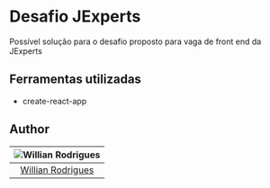 # Desafio JExperts

Possível solução para o desafio proposto para vaga de front end da JExperts 

## Ferramentas utilizadas

- create-react-app

## Author

| ![Willian Rodrigues](https://avatars1.githubusercontent.com/u/28413303?v=3&s=150)|
|:---------------------:|
|  [Willian Rodrigues](https://github.com/willianrssi/)   |